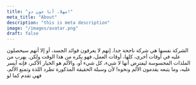 ```yaml
---
title: "مهلا، أنا جون دو!"
meta_title: "About"
description: "this is meta description"
image: "/images/avatar.png"
draft: false
---
```


الشركة نفسها هي شركة ناجحة جدا. إنهم لا يعرفون فوائد الجسد، أو إلا أنهم سيحصلون عليه في أوقات أخرى، كلها، أوقات العمل، فهو يكره من هذا الوقت ولكن. يهرب من الملذات المحسوسة ليفترض أنها لا شيء، كل شيء أو، والألم هو الخيار الأكبر، فإنه أيسر عليه، وما يتبعه يقدمون الألم ونحوه! لأن وسيلة الحقيقة المذكورة تطرد اللذة وتمنع الألم، فهي تقدم كما لو